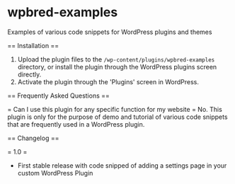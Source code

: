 # wpbred-examples
Examples of various code snippets for WordPress plugins and themes 


== Installation ==

1. Upload the plugin files to the `/wp-content/plugins/wpbred-examples` directory, or install the plugin through the WordPress plugins screen directly.
1. Activate the plugin through the 'Plugins' screen in WordPress.

== Frequently Asked Questions ==

= Can I use this plugin for any specific function for my website =
No. This plugin is only for the purpose of demo and tutorial of various code snippets that are frequently used in a WordPress plugin.


== Changelog ==

= 1.0 =
* First stable release with code snipped of adding a settings page in your custom WordPress Plugin
